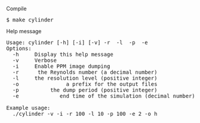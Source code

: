 Compile

<pre>
$ make cylinder
</pre>

Help message
<pre>
Usage: cylinder [-h] [-i] [-v] -r <Reynolds number> -l <resolution level> -p <dump period> -e <end time>
Options:
  -h     Display this help message
  -v     Verbose
  -i     Enable PPM image dumping
  -r <Reynolds number>     the Reynolds number (a decimal number)
  -l <resolution level>    the resolution level (positive integer)
  -o <preifx>              a prefix for the output files
  -p <dump period>         the dump period (positive integer)
  -e <end time>            end time of the simulation (decimal number)

Example usage:
  ./cylinder -v -i -r 100 -l 10 -p 100 -e 2 -o h
</pre>
